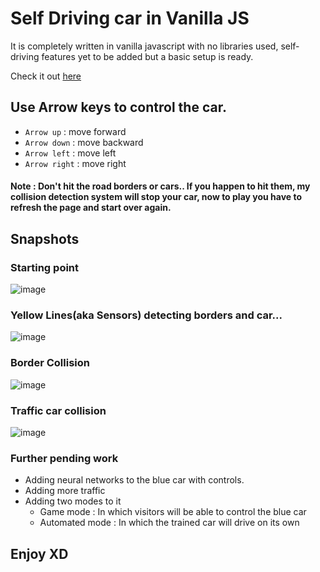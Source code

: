 # Self Driving car in Vanilla JS

It is completely written in vanilla javascript with no libraries used, self-driving features yet to be added but a basic setup is ready.

Check it out [here](https://self-driving-car.shashankbhosagi.com/)

## Use Arrow keys to control the car.
- `Arrow up` : move forward
- `Arrow down` : move backward
- `Arrow left` : move left
- `Arrow right` : move right

  
#### Note : Don't hit the road borders or cars.. If you happen to hit them, my collision detection system will stop your car, now to play you have to refresh the page and start over again.
  
## Snapshots

### Starting point
![image](https://github.com/shashankbhosagi/selfdriving-car-simulation/assets/78866224/960c4422-a8df-429a-84fe-81758a99cd4e)

### Yellow Lines(aka Sensors) detecting borders and car...
![image](https://github.com/shashankbhosagi/selfdriving-car-simulation/assets/78866224/aedecf30-695f-4cbb-ad97-48f3fb29ebc4)

### Border Collision
![image](https://github.com/shashankbhosagi/selfdriving-car-simulation/assets/78866224/c15e9328-ac5e-457c-9b54-26fafa7a1dab)

### Traffic car collision
![image](https://github.com/shashankbhosagi/selfdriving-car-simulation/assets/78866224/24d5d295-54bd-4eef-bf89-6984788ac5a8)

### Further pending work
- Adding neural networks to the blue car with controls.
- Adding more traffic
- Adding two modes to it
    - Game mode : In which visitors will be able to control the blue car
    - Automated mode : In which the trained car will drive on its own

## Enjoy XD



